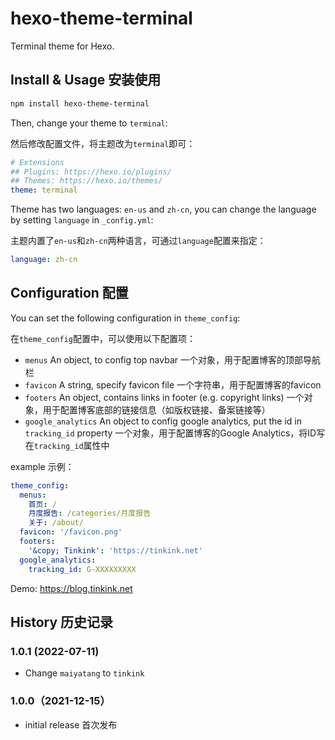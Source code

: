 # hexo-theme-terminal

Terminal theme for Hexo.

## Install & Usage 安装使用

```sh
npm install hexo-theme-terminal
```

Then, change your theme to `terminal`:

然后修改配置文件，将主题改为`terminal`即可：

```yaml
# Extensions
## Plugins: https://hexo.io/plugins/
## Themes: https://hexo.io/themes/
theme: terminal
```

Theme has two languages: `en-us` and `zh-cn`, you can change the language by setting `language` in `_config.yml`:

主题内置了`en-us`和`zh-cn`两种语言，可通过`language`配置来指定：

```yaml
language: zh-cn
```

## Configuration 配置

You can set the following configuration in `theme_config`:

在`theme_config`配置中，可以使用以下配置项：

- `menus` An object, to config top navbar 一个对象，用于配置博客的顶部导航栏
- `favicon` A string, specify favicon file 一个字符串，用于配置博客的favicon
- `footers` An object, contains links in footer (e.g. copyright links) 一个对象，用于配置博客底部的链接信息（如版权链接、备案链接等）
- `google_analytics` An object to config google analytics, put the id in `tracking_id` property 一个对象，用于配置博客的Google Analytics，将ID写在`tracking_id`属性中

example 示例：

```yaml
theme_config:
  menus:
    首页: /
    月度报告: /categories/月度报告
    关于: /about/
  favicon: '/favicon.png'
  footers:
    '&copy; Tinkink': 'https://tinkink.net'
  google_analytics:
    tracking_id: G-XXXXXXXXX
```

Demo: <https://blog.tinkink.net>

## History 历史记录

### 1.0.1 (2022-07-11)

- Change `maiyatang` to `tinkink`

### 1.0.0（2021-12-15）

- initial release 首次发布
